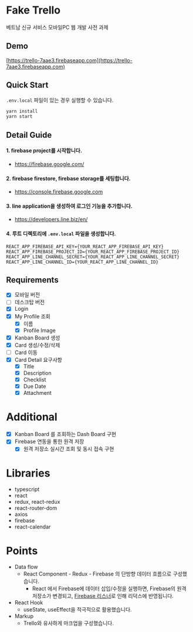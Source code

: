 # Fake Trello

베트남 신규 서비스 모바일PC 웹 개발 사전 과제

## Demo
[https://trello-7aae3.firebaseapp.com](https://trello-7aae3.firebaseapp.com)

## Quick Start
`.env.local` 파일이 있는 경우 실행할 수 있습니다.

```sh
yarn install
yarn start
```

## Detail Guide

#### 1. firebase project를 시작합니다.
- https://firebase.google.com/

#### 2. firebase firestore, firebase storage를 세팅합니다.
- https://console.firebase.google.com

#### 3. line application을 생성하여 로그인 기능을 추가합니다.
- https://developers.line.biz/en/

#### 4. 루트 디렉토리에 `.env.local` 파일을 생성합니다.
```
REACT_APP_FIREBASE_API_KEY={YOUR_REACT_APP_FIREBASE_API_KEY}
REACT_APP_FIREBASE_PROJECT_ID={YOUR_REACT_APP_FIREBASE_PROJECT_ID}
REACT_APP_LINE_CHANNEL_SECRET={YOUR_REACT_APP_LINE_CHANNEL_SECRET}
REACT_APP_LINE_CHANNEL_ID={YOUR_REACT_APP_LINE_CHANNEL_ID}
```

## Requirements

- [x] 모바일 버전
- [ ] 데스크탑 버전
- [x] Login
- [x] My Profile 조회
  - [x] 이름
  - [x] Profile Image
- [x] Kanban Board 생성
- [x] Card 생성/수정/삭제
- [ ] Card 이동
- [x] Card Detail 요구사항
  - [x] Title
  - [x] Description
  - [x] Checklist
  - [x] Due Date
  - [x] Attachment

# Additional

- [x] Kanban Board 를 조회하는 Dash Board 구현
- [x] Firebase 연동을 통한 원격 저장
  - [x] 원격 저장소 실시간 조회 및 동시 접속 구현

# Libraries

- typescript
- react
- redux, react-redux
- react-router-dom
- axios
- firebase
- react-calendar
  
# Points

- Data flow
  - React Component - Redux - Firebase 의 단방향 데이터 흐름으로 구성했습니다.
    - React 에서 Firebase에 데이터 삽입/수정을 실행하면, Firebase의 원격 저장소가 변경되고, [Firebase 리스너](https://firebase.google.com/docs/firestore/query-data/listen)로 인해 리덕스에 반영됩니다. 
- React Hook
  - useState, useEffect을 적극적으로 활용했습니다. 
- Markup
  - Trello와 유사하게 마크업을 구성했습니다.
